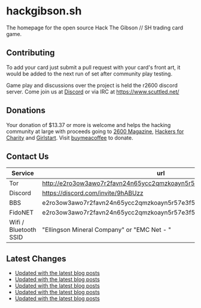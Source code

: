 # hackgibson.sh
The homepage for the open source Hack The Gibson // SH trading card game.


## Contributing

To add your card just submit a pull request with your card's front art, it would be added to the next run of set after community play testing.

Game play and discussions over the project is held the r2600 discord server. Come join us at [Discord](https://discord.com/invite/9hABUzz) or via IRC at https://www.scuttled.net/


## Donations

Your donation of $13.37 or more is welcome and helps the hacking community at large with proceeds going to [2600 Magazine](https://2600.com/), [Hackers for Charity](https://hackersforcharity.org) and [Girlstart](https://girlstart.org).  Visit [buymeacoffee](https://www.buymeacoffee.com/hackgibson.sh) to donate.


## Contact Us

Service | url
-|-
Tor | http://e2ro3ow3awo7r2favn24n65ycc2qmzkoayn5r57e3f56nvjwdcgg32ad.onion
Discord | https://discord.com/invite/9hABUzz
BBS | e2ro3ow3awo7r2favn24n65ycc2qmzkoayn5r57e3f56nvjwdcgg32ad.onion:23
FidoNET | e2ro3ow3awo7r2favn24n65ycc2qmzkoayn5r57e3f56nvjwdcgg32ad.onion:24554
Wifi / Bluetooth SSID | "Ellingson Mineral Company" or "EMC Net - <fidonet address>"

## Latest Changes
<!-- BLOG-POST-LIST:START -->
- [Updated with the latest blog posts](https://github.com/DFW2600/hackgibson.sh/commit/3984e2d2a0607375e5dd10d39f4709cbf0b7e655)
- [Updated with the latest blog posts](https://github.com/DFW2600/hackgibson.sh/commit/854e6e5820f3871abeeef16d51346079fe821775)
- [Updated with the latest blog posts](https://github.com/DFW2600/hackgibson.sh/commit/66e20fe69dd0ab3e1315b98648bbc3511773c3e9)
- [Updated with the latest blog posts](https://github.com/DFW2600/hackgibson.sh/commit/f85b831638ee2c3377a12105cd58cd30fb0d6302)
- [Updated with the latest blog posts](https://github.com/DFW2600/hackgibson.sh/commit/4c8a7f3c3006c2968ea47330a2ac260e0bf7b31d)
<!-- BLOG-POST-LIST:END -->
